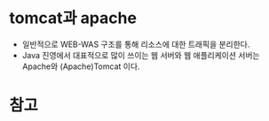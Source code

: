 # tomcat과 apache
- 일반적으로 WEB-WAS 구조를 통해 리소스에 대한 트래픽을 분리한다.
- Java 진영에서 대표적으로 많이 쓰이는 웹 서버와 웹 애플리케이션 서버는 Apache와 (Apache)Tomcat 이다.

# 참고
